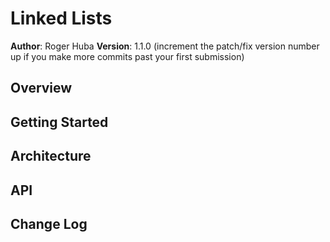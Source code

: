 # Linked Lists

**Author**: Roger Huba
**Version**: 1.1.0 (increment the patch/fix version number up if you make more commits past your first submission)

## Overview
<!-- Program was mostly starter code.  Added in a function to check to see if an integer was in the link list chain. -->

## Getting Started
<!-- No additional steps for execution.  For testing but have a virtual environment. -->

## Architecture
<!-- Programed in Python, tested with Pytest.-->

## API
<!-- No API used. -->

## Change Log
<!--
11-29-2018 1500 - Added functionality to add and delete some things.
12-03-2018 1400 - Added insertion methods to add to end, add before, and add after
-->
